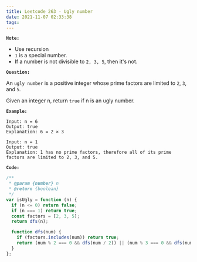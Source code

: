 ```yaml
---
title: Leetcode 263 - Ugly number
date: 2021-11-07 02:33:38
tags:
---
```

**`Note:`**
- Use recursion
- `1` is a special number.
- If a number is not divisible to `2, 3, 5`, then it's not.

**`Question:`**

An `ugly number` is a positive integer whose prime factors are limited to `2`, `3`, and `5`.

Given an integer n, return `true` if n is an ugly number.

**`Example:`**
```
Input: n = 6
Output: true
Explanation: 6 = 2 × 3

Input: n = 1
Output: true
Explanation: 1 has no prime factors, therefore all of its prime factors are limited to 2, 3, and 5.
```

**`Code:`**
```javascript
/**
 * @param {number} n
 * @return {boolean}
 */
var isUgly = function (n) {
  if (n <= 0) return false;
  if (n === 1) return true;
  const factors = [2, 3, 5];
  return dfs(n);

  function dfs(num) {
    if (factors.includes(num)) return true;
    return (num % 2 === 0 && dfs(num / 2)) || (num % 3 === 0 && dfs(num / 3)) || (num % 5 === 0 && dfs(num / 5));
  }
};
```
